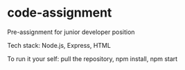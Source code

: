 # code-assignment
Pre-assignment for junior developer position

Tech stack: Node.js, Express, HTML

To run it your self: pull the repository, npm install, npm start
